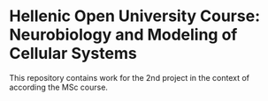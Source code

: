 # Hellenic Open University Course: Neurobiology and Modeling of Cellular Systems

This repository contains work for the 2nd project in the context of according the MSc course.
